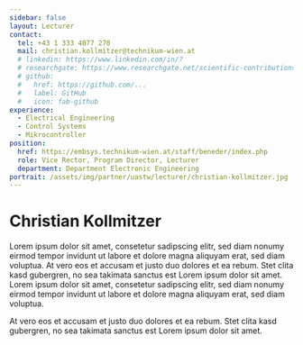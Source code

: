 ```yaml
---
sidebar: false
layout: Lecturer
contact:
  tel: +43 1 333 4077 270
  mail: christian.kollmitzer@technikum-wien.at
  # linkedin: https://www.linkedin.com/in/?
  # researchgate: https://www.researchgate.net/scientific-contributions/
  # github:
  #   href: https://github.com/...
  #   label: GitHub
  #   icon: fab-github
experience:
  - Electrical Engineering
  - Control Systems
  - Mikrocontroller
position:
  href: https://embsys.technikum-wien.at/staff/beneder/index.php
  role: Vice Rector, Program Director, Lecturer
  department: Department Electronic Engineering
portrait: /assets/img/partner/uastw/lecturer/christian-kollmitzer.jpg
---
```


# Christian Kollmitzer

Lorem ipsum dolor sit amet, consetetur sadipscing elitr, sed diam nonumy eirmod tempor invidunt ut labore et dolore magna aliquyam erat, sed diam voluptua.
At vero eos et accusam et justo duo dolores et ea rebum.
Stet clita kasd gubergren, no sea takimata sanctus est Lorem ipsum dolor sit amet.
Lorem ipsum dolor sit amet, consetetur sadipscing elitr, sed diam nonumy eirmod tempor invidunt ut labore et dolore magna aliquyam erat, sed diam voluptua.

<!-- more -->

At vero eos et accusam et justo duo dolores et ea rebum.
Stet clita kasd gubergren, no sea takimata sanctus est Lorem ipsum dolor sit amet.